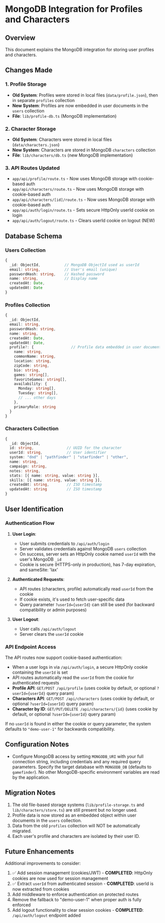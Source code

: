 # MongoDB Integration for Profiles and Characters

## Overview

This document explains the MongoDB integration for storing user profiles and characters.

## Changes Made

### 1. Profile Storage
- **Old System**: Profiles were stored in local files (`data/profile.json`), then in separate `profiles` collection
- **New System**: Profiles are now embedded in user documents in the `users` collection
- **File**: `lib/profile-db.ts` (MongoDB implementation)

### 2. Character Storage
- **Old System**: Characters were stored in local files (`data/characters.json`)
- **New System**: Characters are stored in MongoDB `characters` collection
- **File**: `lib/characters/db.ts` (new MongoDB implementation)

### 3. API Routes Updated
- `app/api/profile/route.ts` - Now uses MongoDB storage with cookie-based auth
- `app/api/characters/route.ts` - Now uses MongoDB storage with cookie-based auth
- `app/api/characters/[id]/route.ts` - Now uses MongoDB storage with cookie-based auth
- `app/api/auth/login/route.ts` - Sets secure HttpOnly userId cookie on login
- `app/api/auth/logout/route.ts` - Clears userId cookie on logout (NEW)

## Database Schema

### Users Collection
```typescript
{
  _id: ObjectId,           // MongoDB ObjectId used as userId
  email: string,           // User's email (unique)
  passwordHash: string,    // Hashed password
  name: string,            // Display name
  createdAt: Date,
  updatedAt: Date
}
```

### Profiles Collection
```typescript
{
  _id: ObjectId,
  email: string,
  passwordHash: string,
  name: string,
  createdAt: Date,
  updatedAt: Date,
  profile?: {                 // Profile data embedded in user document
    name: string,
    commonName: string,
    location: string,
    zipCode: string,
    bio: string,
    games: string[],
    favoriteGames: string[],
    availability: {
      Monday: string[],
      Tuesday: string[],
      // ... other days
    },
    primaryRole: string
  }
}
```

### Characters Collection
```typescript
{
  _id: ObjectId,
  id: string,               // UUID for the character
  userId: string,           // User identifier
  system: "dnd" | "pathfinder" | "starfinder" | "other",
  name: string,
  campaign: string,
  notes: string,
  stats: [{ name: string, value: string }],
  skills: [{ name: string, value: string }],
  createdAt: string,        // ISO timestamp
  updatedAt: string         // ISO timestamp
}
```

## User Identification

### Authentication Flow

1. **User Login**:
   - User submits credentials to `/api/auth/login`
   - Server validates credentials against MongoDB `users` collection
   - On success, server sets an HttpOnly cookie named `userId` with the user's MongoDB `_id`
   - Cookie is secure (HTTPS-only in production), has 7-day expiration, and sameSite: 'lax'

2. **Authenticated Requests**:
   - API routes (characters, profile) automatically read `userId` from the cookie
   - If cookie exists, it's used to fetch user-specific data
   - Query parameter `?userId={userId}` can still be used (for backward compatibility or admin purposes)

3. **User Logout**:
   - User calls `/api/auth/logout`
   - Server clears the `userId` cookie

### API Endpoint Access

The API routes now support cookie-based authentication:
- When a user logs in via `/api/auth/login`, a secure HttpOnly cookie containing the `userId` is set
- API routes automatically read the `userId` from the cookie for authenticated requests
- **Profile API**: `GET/POST /api/profile` (uses cookie by default, or optional `?userId={userId}` query param)
- **Characters API**: `GET/POST /api/characters` (uses cookie by default, or optional `?userId={userId}` query param)
- **Character by ID**: `GET/PUT/DELETE /api/characters/{id}` (uses cookie by default, or optional `?userId={userId}` query param)

If no `userId` is found in either the cookie or query parameter, the system defaults to `"demo-user-1"` for backwards compatibility.

## Configuration Notes

- Configure MongoDB access by setting `MONGODB_URI` with your full connection string, including credentials and any required query parameters. Specify the target database with `MONGODB_DB` (defaults to `gamefinder`). No other MongoDB-specific environment variables are read by the application.

## Migration Notes

1. The old file-based storage systems (`lib/profile-storage.ts` and `lib/characters/store.ts`) are still present but no longer used.
2. Profile data is now stored as an embedded object within user documents in the `users` collection.
3. Data from the old `profiles` collection will NOT be automatically migrated.
4. Each user's profile and characters are isolated by their user ID.

## Future Enhancements

Additional improvements to consider:
1. ✅ Add session management (cookies/JWT) - **COMPLETED**: HttpOnly cookies are now used for session management
2. ✅ Extract `userId` from authenticated session - **COMPLETED**: userId is now extracted from cookies
3. Add middleware to enforce authentication on protected routes
4. Remove the fallback to "demo-user-1" when proper auth is fully enforced
5. Add logout functionality to clear session cookies - **COMPLETED**: `/api/auth/logout` endpoint added
